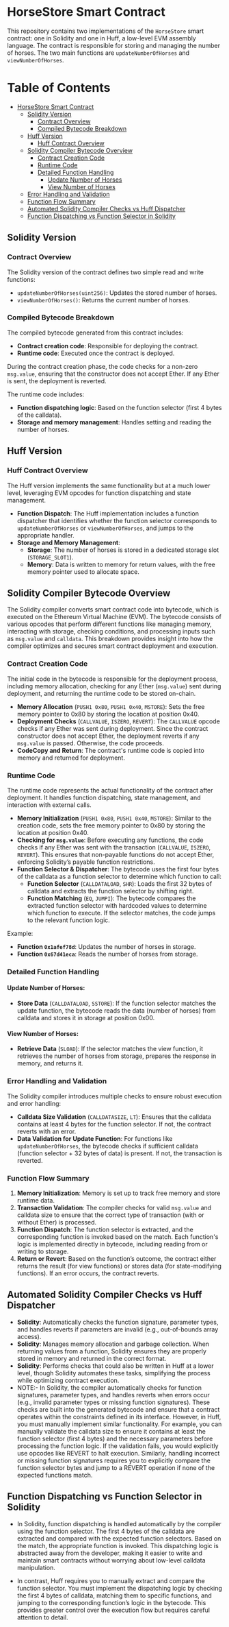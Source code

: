  
# HorseStore Smart Contract

This repository contains two implementations of the `HorseStore` smart contract: one in Solidity and one in Huff, a low-level EVM assembly language. The contract is responsible for storing and managing the number of horses. The two main functions are `updateNumberOfHorses` and `viewNumberOfHorses`.

# Table of Contents

- [HorseStore Smart Contract](#horsestore-smart-contract)
  - [Solidity Version](#solidity-version)
    - [Contract Overview](#contract-overview)
    - [Compiled Bytecode Breakdown](#compiled-bytecode-breakdown)
  - [Huff Version](#huff-version)
    - [Huff Contract Overview](#huff-contract-overview)
  - [Solidity Compiler Bytecode Overview](#solidity-compiler-bytecode-overview)
    - [Contract Creation Code](#contract-creation-code)
    - [Runtime Code](#runtime-code)
    - [Detailed Function Handling](#detailed-function-handling)
      - [Update Number of Horses](#update-number-of-horses)
      - [View Number of Horses](#view-number-of-horses)
  - [Error Handling and Validation](#error-handling-and-validation)
  - [Function Flow Summary](#function-flow-summary)
  - [Automated Solidity Compiler Checks vs Huff Dispatcher](#automated-solidity-compiler-checks-vs-huff-dispatcher)
  - [Function Dispatching vs Function Selector in Solidity](#function-dispatching-vs-function-selector-in-solidity)
 
## Solidity Version

### Contract Overview
The Solidity version of the contract defines two simple read and write functions:

- `updateNumberOfHorses(uint256)`: Updates the stored number of horses.
- `viewNumberOfHorses()`: Returns the current number of horses.

### Compiled Bytecode Breakdown
The compiled bytecode generated from this contract includes:

- **Contract creation code**: Responsible for deploying the contract.
- **Runtime code**: Executed once the contract is deployed.

During the contract creation phase, the code checks for a non-zero `msg.value`, ensuring that the constructor does not accept Ether. If any Ether is sent, the deployment is reverted.

The runtime code includes:

- **Function dispatching logic**: Based on the function selector (first 4 bytes of the calldata).
- **Storage and memory management**: Handles setting and reading the number of horses.

## Huff Version

### Huff Contract Overview
The Huff version implements the same functionality but at a much lower level, leveraging EVM opcodes for function dispatching and state management.

- **Function Dispatch**: The Huff implementation includes a function dispatcher that identifies whether the function selector corresponds to `updateNumberOfHorses` or `viewNumberOfHorses`, and jumps to the appropriate handler.
- **Storage and Memory Management**: 
  - **Storage**: The number of horses is stored in a dedicated storage slot (`STORAGE_SLOT1`).
  - **Memory**: Data is written to memory for return values, with the free memory pointer used to allocate space.

## Solidity Compiler Bytecode Overview
The Solidity compiler converts smart contract code into bytecode, which is executed on the Ethereum Virtual Machine (EVM). The bytecode consists of various opcodes that perform different functions like managing memory, interacting with storage, checking conditions, and processing inputs such as `msg.value` and `calldata`. This breakdown provides insight into how the compiler optimizes and secures smart contract deployment and execution.

### Contract Creation Code
The initial code in the bytecode is responsible for the deployment process, including memory allocation, checking for any Ether (`msg.value`) sent during deployment, and returning the runtime code to be stored on-chain.

- **Memory Allocation** (`PUSH1 0x80`, `PUSH1 0x40`, `MSTORE`): Sets the free memory pointer to 0x80 by storing the location at position 0x40.
- **Deployment Checks** (`CALLVALUE`, `ISZERO`, `REVERT`): The `CALLVALUE` opcode checks if any Ether was sent during deployment. Since the contract constructor does not accept Ether, the deployment reverts if any `msg.value` is passed. Otherwise, the code proceeds.
- **CodeCopy and Return**: The contract's runtime code is copied into memory and returned for deployment.

### Runtime Code
The runtime code represents the actual functionality of the contract after deployment. It handles function dispatching, state management, and interaction with external calls.

- **Memory Initialization** (`PUSH1 0x80`, `PUSH1 0x40`, `MSTORE`): Similar to the creation code, sets the free memory pointer to 0x80 by storing the location at position 0x40.
- **Checking for `msg.value`**: Before executing any functions, the code checks if any Ether was sent with the transaction (`CALLVALUE`, `ISZERO`, `REVERT`). This ensures that non-payable functions do not accept Ether, enforcing Solidity’s payable function restrictions.
- **Function Selector & Dispatcher**: The bytecode uses the first four bytes of the calldata as a function selector to determine which function to call:
  - **Function Selector** (`CALLDATALOAD`, `SHR`): Loads the first 32 bytes of calldata and extracts the function selector by shifting right.
  - **Function Matching** (`EQ`, `JUMPI`): The bytecode compares the extracted function selector with hardcoded values to determine which function to execute. If the selector matches, the code jumps to the relevant function logic.
  
Example:
- **Function `0x1afef78d`**: Updates the number of horses in storage.
- **Function `0x67d41eca`**: Reads the number of horses from storage.

### Detailed Function Handling

#### Update Number of Horses:
- **Store Data** (`CALLDATALOAD`, `SSTORE`): If the function selector matches the update function, the bytecode reads the data (number of horses) from calldata and stores it in storage at position 0x00.

#### View Number of Horses:
- **Retrieve Data** (`SLOAD`): If the selector matches the view function, it retrieves the number of horses from storage, prepares the response in memory, and returns it.

### Error Handling and Validation
The Solidity compiler introduces multiple checks to ensure robust execution and error handling:

- **Calldata Size Validation** (`CALLDATASIZE`, `LT`): Ensures that the calldata contains at least 4 bytes for the function selector. If not, the contract reverts with an error.
- **Data Validation for Update Function**: For functions like `updateNumberOfHorses`, the bytecode checks if sufficient calldata (function selector + 32 bytes of data) is present. If not, the transaction is reverted.

### Function Flow Summary

1. **Memory Initialization**: Memory is set up to track free memory and store runtime data.
2. **Transaction Validation**: The compiler checks for valid `msg.value` and calldata size to ensure that the correct type of transaction (with or without Ether) is processed.
3. **Function Dispatch**: The function selector is extracted, and the corresponding function is invoked based on the match. Each function's logic is implemented directly in bytecode, including reading from or writing to storage.
4. **Return or Revert**: Based on the function’s outcome, the contract either returns the result (for view functions) or stores data (for state-modifying functions). If an error occurs, the contract reverts.

## Automated Solidity Compiler Checks vs Huff Dispatcher
- **Solidity**: Automatically checks the function signature, parameter types, and handles reverts if parameters are invalid (e.g., out-of-bounds array access).
- **Solidity**: Manages memory allocation and garbage collection. When returning values from a function, Solidity ensures they are properly stored in memory and returned in the correct format.
- **Solidity**: Performs checks that could also be written in Huff at a lower level, though Solidity automates these tasks, simplifying the process while optimizing contract execution.
- NOTE:- In Solidity, the compiler automatically checks for function signatures, parameter types, and handles reverts when errors occur (e.g., invalid parameter types or missing function signatures). These checks are built into the generated bytecode and ensure that a contract operates within the constraints defined in its interface.
However, in Huff, you must manually implement similar functionality. For example, you can manually validate the calldata size to ensure it contains at least the function selector (first 4 bytes) and the necessary parameters before processing the function logic. If the validation fails, you would explicitly use opcodes like REVERT to halt execution. Similarly, handling incorrect or missing function signatures requires you to explicitly compare the function selector bytes and jump to a REVERT operation if none of the expected functions match.


## Function Dispatching vs Function Selector in Solidity

- In Solidity, function dispatching is handled automatically by the compiler using the function selector. The first 4 bytes of the calldata are extracted and compared with the expected function selectors. Based on the match, the appropriate function is invoked. This dispatching logic is abstracted away from the developer, making it easier to write and maintain smart contracts without worrying about low-level calldata manipulation.

- In contrast, Huff requires you to manually extract and compare the function selector. You must implement the dispatching logic by checking the first 4 bytes of calldata, matching them to specific functions, and jumping to the corresponding function’s logic in the bytecode. This provides greater control over the execution flow but requires careful attention to detail.



